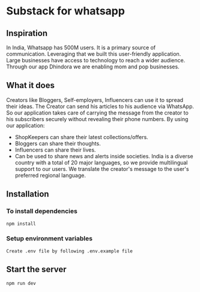 # Substack for whatsapp

## Inspiration
In India, Whatsapp has 500M users. It is a primary source of communication. Leveraging that we built this user-friendly application.
Large businesses have access to technology to reach a wider audience. Through our app Dhindora we are enabling mom and pop businesses.  

## What it does
Creators like Bloggers, Self-employers, Influencers can use it to spread their ideas.  The Creator can send his articles to his audience via WhatsApp. So our application takes care of carrying the message from the creator to his subscribers securely without revealing their phone numbers.
By using our application:
* ShopKeepers can share their latest collections/offers.
* Bloggers can share their thoughts.
* Influencers can share their lives.
* Can be used to share news and alerts inside societies.
India is a diverse country with a total of 20 major languages, so we provide multilingual support to our users. We translate the creator's message to the user's preferred regional language. 


## Installation

### To install dependencies
```
npm install
```

### Setup environment variables
```
Create .env file by following .env.example file
```

## Start the server
```
npm run dev
```
